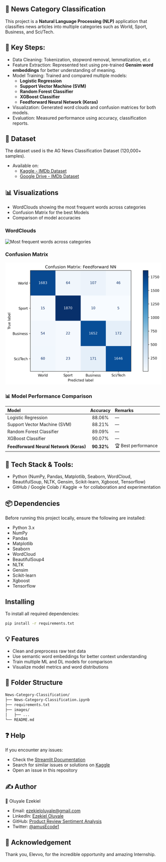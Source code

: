 ## 📰 News Category Classification
This project is a **Natural Language Processing (NLP)** application that classifies news articles into multiple categories such as World, Sport, Business, and Sci/Tech.

## 🧩 Key Steps:
- Data Cleaning: Tokenization, stopword removal, lemmatization, et.c
- Feature Extraction: Represented text using pre-trained **Gensim word embeddings** for better understanding of meaning.
- Model Training: Trained and compared multiple models:
  - **Logistic Regression** 
  - **Support Vector Machine (SVM)**
  - **Random Forest Classifier**
  - **XGBoost Classifier**
  - **Feedforward Neural Network (Keras)**
- Visualization: Generated word clouds and confusion matrices for both models.
- Evaluation: Measured performance using accuracy, classification reports.

## 📂 Dataset
The dataset used is the AG News Classification Dataset (120,000+ samples).
- Available on:
  - [Kaggle - IMDb Dataset](https://www.kaggle.com/datasets/amananandrai/ag-news-classification-dataset)
  - [Google Drive - IMDb Dataset](https://drive.google.com/drive/folders/19_Vm_xGfmJyAxbAOMPpAMwokGYztSSQd?usp=drive_link)

## 📊 Visualizations
- WordClouds showing the most frequent words across categories
- Confusion Matrix for the best Models
- Comparison of model accuracies

### WordClouds
![Most frequent words across categories](images/word_cloud.png)

### Confusion Matrix
![Confusion Matrix (Feedforward Neural Network (Keras))](images/confusion_matrix.png)

### 📊 Model Performance Comparison
| Model | Accuracy | Remarks |
|:---------------------------|:----------:|:----------------------|
| Logistic Regression | 88.06% | — |
| Support Vector Machine (SVM) | 88.21% | — |
| Random Forest Classifier | 89.09% | — |
| XGBoost Classifier | 90.07% | — |
| **Feedforward Neural Network (Keras)** | **90.32%** | 🏆 Best performance |

## 🧠 Tech Stack & Tools: 
- Python (NumPy, Pandas, Matplotlib, Seaborn, WordCloud, BeautifulSoup, NLTK, Gensim, Scikit-learn, Xgboost, Tensorflow)
- GitHub / Google Colab / Kaggle → for collaboration and experimentation

## 📦 Dependencies
Before running this project locally, ensure the following are installed:
- Python 3.x
- NumPy
- Pandas
- Matplotlib
- Seaborn
- WordCloud
- BeautifulSoup4
- NLTK
- Gensim
- Scikit-learn
- Xgboost
- Tensorflow

## Installing
To install all required dependencies:
```sh
pip install -r requirements.txt
```

## 💡 Features
- Clean and preprocess raw text data
- Use semantic word embeddings for better context understanding
- Train multiple ML and DL models for comparison
- Visualize model metrics and word distributions

## 📂 Folder Structure
```
News-Category-Classification/
├── News-Category-Classification.ipynb          
├── requirements.txt     
├── images/              
│   ├── ...             
└── README.md          
```

## ❓ Help
If you encounter any issues:
- Check the [Streamlit Documentation](https://docs.streamlit.io/)
- Search for similar issues or solutions on [Kaggle](https://www.kaggle.com/)
- Open an issue in this repository

## ✍️ Author
👤 Oluyale Ezekiel
- Email: ezekieloluyale@gmail.com
- LinkedIn: [Ezekiel Oluyale](https://www.linkedin.com/in/ezekiel-oluyale)
- GitHub: [Product Review Sentiment Analysis](https://github.com/amusEcode1/Product_Review_Sentiment_Analysis)
- Twitter: [@amusEcode1](https://x.com/amusEcode1?t=uHxhLzrA1TShRiSMrYZQiQ&s=09)

## 🙏 Acknowledgement
Thank you, Elevvo, for the incredible opportunity and amazing Internship.
